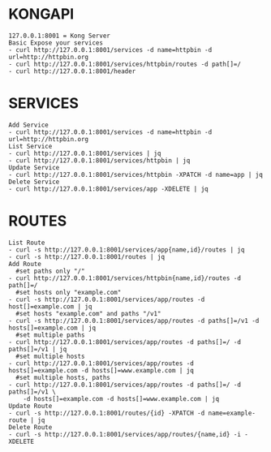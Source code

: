 # KONGAPI

	127.0.0.1:8001 = Kong Server
	Basic Expose your services
	- curl http://127.0.0.1:8001/services -d name=httpbin -d url=http://httpbin.org
	- curl http://127.0.0.1:8001/services/httpbin/routes -d path[]=/
	- curl http://127.0.0.1:8001/header
	
# SERVICES	
	Add Service
	- curl http://127.0.0.1:8001/services -d name=httpbin -d url=http://httpbin.org
	List Service
	- curl http://127.0.0.1:8001/services | jq
	- curl http://127.0.0.1:8001/services/httpbin | jq
	Update Service
	- curl http://127.0.0.1:8001/services/httpbin -XPATCH -d name=app | jq
	Delete Service
	- curl http://127.0.0.1:8001/services/app -XDELETE | jq
	
	
# ROUTES
	List Route
	- curl -s http://127.0.0.1:8001/services/app{name,id}/routes | jq 
	- curl -s http://127.0.0.1:8001/routes | jq
	Add Route
	  #set paths only "/"
	- curl http://127.0.0.1:8001/services/httpbin{name,id}/routes -d path[]=/
	  #set hosts only "example.com"
	- curl -s http://127.0.0.1:8001/services/app/routes -d host[]=example.com | jq
	  #set hosts "example.com" and paths "/v1"
	- curl -s http://127.0.0.1:8001/services/app/routes -d paths[]=/v1 -d hosts[]=example.com | jq
	  #set multiple paths
	- curl http://127.0.0.1:8001/services/app/routes -d paths[]=/ -d paths[]=/v1 | jq
	  #set multiple hosts
	- curl http://127.0.0.1:8001/services/app/routes -d hosts[]=example.com -d hosts[]=www.example.com | jq
	  #set multiple hosts, paths
	- curl http://127.0.0.1:8001/services/app/routes -d paths[]=/ -d paths[]=/v1 \
	  	-d hosts[]=example.com -d hosts[]=www.example.com | jq
	Update Route
	- curl -s http://127.0.0.1:8001/routes/{id} -XPATCH -d name=example-route | jq
	Delete Route
	- curl -s http://127.0.0.1:8001/services/app/routes/{name,id} -i -XDELETE
